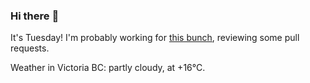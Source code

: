### Hi there :wave:

It's Tuesday! I'm probably working for [this bunch](https://github.com/kohofinancial), reviewing some pull requests.

Weather in Victoria BC: partly cloudy, at +16°C.
